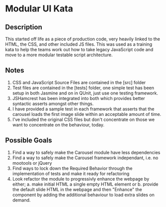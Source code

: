 Modular UI Kata
===============

Description
-----------

This started off life as a piece of production code, very heavily linked to the HTML, the CSS, and other included JS files. This was used as a training kata to help the teams work out how to take legacy JavaScript code and move to a more modular testable script architecture.


Notes
-----

1.  CSS and JavaScript Source Files are contained in the [src] folder
2.  Test files are contained in the [tests] folder, one simple test has been setup in both Jasmine and on in QUnit, just use one testing framework.
3.  JSHamcrest has been integrated into both which provides better syntactic asserts amongst other things.
4.  I have provided a sample test in each framework that asserts that the carousel loads the first image slide within an acceptable amount of time. 
5.  I've included the original CSS files but don't concentrate on those we want to concentrate on the behaviour, today.


Possible Goals
--------------

1.  Find a way to safely make the Carousel module have less dependencies
2.  Find a way to safely make the Carousel framework independant, i.e. no mootools or jQuery
3.  Find ways to lock down the Required Behavior through the implementation of tests and make it ready for refactoring
4.  Look refactor the module to progressivly enhance the webpage by either;
  a.  make initial HTML a single empty HTML element or
  b.  provide the default slide HTML in the webpage and then "Enhance" the component by adding the additional behaviour to load extra slides on demand.